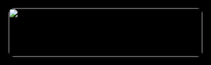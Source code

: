 <html lang="en">          
<head>          
  <meta charset="UTF-8" />          
  <meta name="viewport" content="width=device-width, initial-scale=.50" />          
  <title>Muzamil Streetwear | Portfolio & Store</title>          
  <link href="https://fonts.googleapis.com/css2?family=Orbitron:wght@700&display=swap" rel="stylesheet" />          
  <style>       
.typewriter-box {      
  display: flex;      
  justify-content: center;      
  align-items: center;      
  padding: 10px;      
}  .typewriter {    
display: inline-block;    
overflow: hidden;    
border-right: 3px solid #00ffff;    
white-space: normal;    
font-size: 18px;    
width: 100%;    
max-width: 600px;    
color: #fff;    
text-align: center;    
animation: typing 30s steps(100, end), blink 0.75s step-end infinite;    
line-height: 1.5;    
}  @keyframes typing {  
from {  
max-width: 0;  
}  
to {  
max-width: 600px;  
}  
}  @keyframes blink {
50% {
border-color: transparent;
}
}

{
margin: 0;
padding: 0;
box-sizing: border-box;
scroll-behavior: smooth;
}
body {
font-family: 'Orbitron', sans-serif;
background: #111;
color: #fff;
}
header {
display: flex;
justify-content: space-between;
align-items: center;
padding: 15px 30px;
background: linear-gradient(135deg, #000000, #1f1f1f);
box-shadow: 0 0 10px #00ffff;
}
.logo-text {
font-size: 28px;
color: #00ffff;
text-shadow: 1px 1px 5px #00ffff, -1px -1px 5px #00ffff;
animation: typingLogo 4s steps(30, end), blink 0.5s step-end infinite;
white-space: nowrap;
overflow: hidden;
border-right: 2px solid #00ffff;
}
@keyframes typingLogo {
from { width: 0 }
to { width: 100% }
}
@keyframes blink {
50% { border-color: transparent; }
}
#searchBox {
width: 100%;
max-width: 400px;
margin: 30px auto;
display: block;
padding: 10px;
border-radius: 20px;
border: 2px solid #00ffff;
background: #1f1f1f;
color: white;
text-align: center;
}
.logo-section {
display: flex;
align-items: center;
}
.logo-img {
width: 100px;
height: 100px;
border-radius: 10px;
margin-right: 15px;
}
.logo-text {
font-size: 28px;
color: #00ffff;
text-shadow: 1px 1px 5px #00ffff, -1px -1px 5px #00ffff;
animation: glow 2s infinite alternate;
}
@keyframes glow {
from { text-shadow: 0 0 5px #00ffff; }
to { text-shadow: 0 0 15px #00ffff, 0 0 30px #0ff; }
}
.social-icons {
display: flex;
gap: 30px;
}
.social-icons img {
width: 100px;
transition: transform 0.3s ease;
filter: drop-shadow(0 0 4px #00ffff);
}
.social-icons img:hover {
transform: scale(1.2);
}
nav {
display: flex;
justify-content: center;
gap: 20px;
background: #1f1f1f;
padding: 10px;
}
nav a {
color: #00ffff;
text-decoration: none;
font-size: 18px;
}
nav a:hover {
color: #fff;
}
.container {
max-width: 1200px;
margin: auto;
padding: 40px 20px;
}
h2 {
text-align: center;
color: #00ffff;
margin-bottom: 20px;
}
.product-grid {
display: grid;
grid-template-columns: repeat(auto-fit, minmax(250px, 1fr));
gap: 20px;
}
.product {
background: #222;
padding: 20px;
border-radius: 10px;
text-align: center;
box-shadow: 0 0 10px rgba(0,255,255,0.2);
}
.product img {
max-width: 100%;
border-radius: 10px;
margin-bottom: 10px;
}
.product a {
display: inline-block;
background: #25D366;
color: white;
padding: 10px 20px;
border-radius: 30px;
text-decoration: none;
}
.about, .skills, .projects, .contact {
margin-bottom: 60px;
}
.skills ul, .projects ul {
list-style: none;
text-align: center;
}
.skills li, .projects li {
margin: 10px 0;
}
.payment-section img {
display: block;
margin: 20px auto;
max-width: 150px;
border-radius: 10px;
box-shadow: 0 0 10px #00ffff;
}
footer {
text-align: center;
padding: 20px;
color: #aaa;
font-size: 14px;
background: #1a1a;
}

</style>          
</head>          
<body>  <!-- SPLASH + AUDIO FIX -->
<div id="splash" style="        
  position: fixed;        
  top: 0; left: 0;        
  width: 100%;        
  height: 100%;        
  background-color: #000;        
  display: flex;        
  justify-content: center;        
  align-items: center;        
  z-index: 9999;">
  <div style="position: relative; width: 400px; height: 100px;">
    <!-- Button behind GIF -->
    <button id="continueBtn" style="        
      position: absolute;
      top: 0;
      left: 0;
      width: 100%;
      height: 100%;
      border: none;
      background: transparent;
      z-index: 1;
      cursor: pointer;">
      <!-- GIF on top -->
      <img src="https://res.cloudinary.com/dxjkbpmgm/image/upload/v1751464321/Animation_-_1751458831456_zfs2ej.gif"
        alt="Logo"
        style="width: 100%; height: 100%; border-radius: 10px; z-index: 2; position: relative;">
    </button>
  </div>
</div>

<!-- Hidden Main Content -->
<div id="mainContent" style="display: none;">
  <!-- 👇 Yahan tumhara full site content start hota hai (header, products, etc.) -->
  <!-- Keep all original content inside this div -->
</div>

<!-- Welcome Audio -->
<audio id="welcomeAudio">
  <source src="https://res.cloudinary.com/dxjkbpmgm/video/upload/v1751474851/ttsMP3.com_VoiceText_2025-7-2_21-57-11_lxuwoo.mp3" type="audio/mpeg">
</audio>

<script>
  const splash = document.getElementById("splash");
  const mainContent = document.getElementById("mainContent");
  const audio = document.getElementById("welcomeAudio");
  const continueBtn = document.getElementById("continueBtn");

  continueBtn.addEventListener("click", function () {
    // Try to play audio
    const playPromise = audio.play();

    if (playPromise !== undefined) {
      playPromise
        .then(() => {
          // Audio playing, wait for it to finish
          audio.addEventListener("ended", () => {
            splash.style.display = "none";
            mainContent.style.display = "block";
          });
        })
        .catch(() => {
          // Audio failed (silent mode), fallback
          setTimeout(() => {
            splash.style.display = "none";
            mainContent.style.display = "block";
          }, 2000); // 2 sec delay
        });
    } else {
      // Audio API not supported or blocked
      splash.style.display = "none";
      mainContent.style.display = "block";
    }
  });
</script> <style>
@keyframes pulse {
0% { transform: scale(1); box-shadow: 0 0 15px #00ffff; }
50% { transform: scale(1.1); box-shadow: 0 0 30px #00ffff; }
100% { transform: scale(1); box-shadow: 0 0 15px #00ffff; }
}
@keyframes fadeIn {
from { opacity: 0; transform: translateY(20px); }
to { opacity: 1; transform: translateY(0); }
}
</style>    <header>

<div class="logo-section">  
<img class="logo-img" src="https://res.cloudinary.com/dxjkbpmgm/image/upload/v1744384921/IMG_20250411_202120_wx6x6n.png" alt="Muzamil Logo">  
<div class="logo-text">Muzamil Streetwear</div>  
</div>  
<div class="social-icons">  
<a href="https://www.instagram.com/mr____unstoppable___?igsh=MW5tcm93OHg4a3pv" target="_blank">  
<img src="https://cdn-icons-png.flaticon.com/512/174/174855.png" alt="Instagram" />  
</a>  
<a href="https://www.snapchat.com/add/meir-muzamil" target="_blank">  
<img src="https://cdn-icons-png.flaticon.com/512/3670/3670055.png" alt="Snapchat" />  
</a>  
</div>    </header>    <nav>          
    <a href="#products">Products</a>          
    <a href="#about">About</a>          
    <a href="#skills">Skills</a>          
    <a href="#projects">Projects</a>          
    <a href="#payment">Pay</a>          
    <a href="#contact">Contact</a>          
  </nav>    <!-- Real-time Clock Stylish Centered -->
<div style="display: flex; justify-content: center; margin-top: 20px;">
  <div id="clock" style="font-size: 24px; font-weight: bold; color: #00ffff; 
    padding: 10px 20px; background: #1f1f1f; border: 2px solid #00ffff;
    border-radius: 50px; box-shadow: 0 0 15px #00ffff; 
    animation: glowClock 2s infinite alternate;">
    ⌚ Loading...
  </div>
</div>  <div class="container">  
    <input type="text" id="searchBox" placeholder="Search products...">  
<div class="container">          <section id="products">          
  <h2>Shop Now</h2>          
  <div class="product-grid">          
    <div class="product">          
      <h3>Urban T-Shirt - ₹499</h3>          
      <img src="https://res.cloudinary.com/dxjkbpmgm/image/upload/v1744284703/urban-t-shirt-design-614_1080x_pbjxnu.jpg" alt="T-Shirt">          
      <a href="https://wa.me/919103594759?text=Hi%2C%20I%20want%20to%20buy%20Urban%20T-Shirt">Buy</a>          
    </div>          
    <div class="product">          
      <h3>Jordan Shoes - ₹1499</h3>          
      <img src="https://res.cloudinary.com/dxjkbpmgm/image/upload/v1744284703/image_3_qwbkmd.jpg" alt="Shoes">          
      <a href="https://wa.me/919103594759?text=Hi%2C%20I%20want%20to%20buy%20Jordan%20Shoes">Buy</a>          
    </div>          
    <div class="product">          
      <h3>Baggy Jeans - ₹799</h3>          
      <img src="https://res.cloudinary.com/dxjkbpmgm/image/upload/v1744284703/6b9e4944-ff98-4921-9989-afb5bf2518ca1733547766499-DENIMLOOK-Men-Relaxed-Fit-Stretchable-Baggy--Jeans-275173354-2_1_w3mivu.jpg" alt="Jeans">          
      <a href="https://wa.me/919103594759?text=Hi%2C%20I%20want%20to%20buy%20Baggy%20Jeans">Buy</a>          
    </div>          
    <div class="product">          
      <h3>Black Hoodie - ₹999</h3>          
      <img src="https://res.cloudinary.com/dxjkbpmgm/image/upload/v1750842569/61VA-FfFVpL._AC_SL1000__cxsgbf.jpg" alt="Hoodie">          
      <a href="https://wa.me/919103594759?text=Hi%2C%20I%20want%20to%20buy%20Black%20Hoodie">Buy</a>          
    </div>

<div class="product">        
  <h3>Denim Jacket - ₹1199</h3>        
  <img src="https://res.cloudinary.com/dxjkbpmgm/image/upload/v1750851236/F7AB3223-F87B-4568-AED0-C58C41D8CF0A_1_qzham2.png" alt="Denim Jacket">        
  <a href="https://wa.me/919103594759?text=Hi%2C%20I%20want%20to%20buy%20Denim%20Jacket">Buy</a>        
</div>        
<div class="product">      <h3>AeroDrip Vibe Sneakers – ₹1799      
  </h3>        
  <img src="https://res.cloudinary.com/dxjkbpmgm/image/upload/v1750851234/18722ec089cc49156a888602e31e2149_cbjr0w.jpg" alt="Socks">        
  <a href="https://wa.me/919103594759?text=Hi%2C%20I%20want%20to%20buy%20Sneaker%20Socks">Buy</a>        
</div>        
<div class="product">      <h3>ShadowFlex Oversized Tee – ₹699</h3>        
  <img src="https://res.cloudinary.com/dxjkbpmgm/image/upload/v1750851233/61DgGIeSAkL._SY606__vvzr5q.jpg" alt="Socks">        
  <a href="https://wa.me/919103594759?text=Hi%2C%20I%20want%20to%20buy%20Sneaker%20Socks">Buy</a>        
</div>        
<div class="product">        
  <h3>Sneaker Socks - ₹199</h3>        
  <img src="https://res.cloudinary.com/dxjkbpmgm/image/upload/v1750851234/81TRdxk1wnL._SY741__vwq5ea.jpg" alt="Socks">        
  <a href="https://wa.me/919103594759?text=Hi%2C%20I%20want%20to%20buy%20Sneaker%20Socks">Buy</a>        
</div>        
<div class="product">        
  <h3>Graphic Hoodie - ₹1099</h3>        
  <img src="https://res.cloudinary.com/dxjkbpmgm/image/upload/v1750851234/51wpvyKPnsL_hjomup.jpg" alt="Graphic Hoodie">        
  <a href="https://wa.me/919103594759?text=Hi%2C%20I%20want%20to%20buy%20Graphic%20Hoodie">Buy</a>        
</div>        
<div class="product">        
  <h3>Cool Sunglasses - ₹499</h3>        
  <img src="https://res.cloudinary.com/demo/image/upload/v1750843000/sunglasses.jpg" alt="Sunglasses">        
  <a href="https://wa.me/919103594759?text=Hi%2C%20I%20want%20to%20buy%20Sunglasses">Buy</a>        
</div>        
        <div class="product">          
          <h3>Cargo Pants - ₹899</h3>          
          <img src="https://res.cloudinary.com/dxjkbpmgm/image/upload/v1750842569/4_65fe7265-e980-4cd7-828a-2c5e1df74595_hranzv.jpg" alt="Cargo Pants">          
          <a href="https://wa.me/919103594759?text=Hi%2C%20I%20want%20to%20buy%20Cargo%20Pants">Buy</a>          
        </div>          
        <div class="product">          
          <h3>Stylish Cap - ₹299</h3>          
          <img src="https://res.cloudinary.com/dxjkbpmgm/image/upload/v1750842834/s-l400_td9lev.jpg" alt="Cap">          
          <a href="https://wa.me/919103594759?text=Hi%2C%20I%20want%20to%20buy%20Cap">Buy</a>          
        </div> <!-- Girls Collection Start -->      
<div class="product">      
  <h3>Floral Summer Dress – ₹899</h3>      
  <img src="https://res.cloudinary.com/dxjkbpmgm/image/upload/v1750946266/Z37_2_jyrg7f.jpg" alt="Girls Dress">      
  <a href="https://wa.me/919103594759?text=Hi%2C%20I%20want%20to%20buy%20Floral%20Summer%20Dress">Buy</a>      
</div>  <div class="product">      
  <h3>Women’s Sneakers – ₹599</h3>      
  <img src="https://res.cloudinary.com/dxjkbpmgm/image/upload/v1750946293/7cea218127c1ba7317d8dbeaff891916_btrpbb.jpg" alt="Women Sneakers">      
  <a href="https://wa.me/919103594759?text=Hi%2C%20I%20want%20to%20buy%20Women%20Sneakers">Buy</a>      
</div>      
<div class="product">      
  <h3>Women’s Watch– ₹299</h3>      
  <img src="https://res.cloudinary.com/dxjkbpmgm/image/upload/v1750946266/49nhr_512_fblevc.webp" alt="Women Sneakers">      
  <a href="https://wa.me/919103594759?text=Hi%2C%20I%20want%20to%20buy%20Women%20Sneakers">Buy</a>      
</div>      
<div class="product">      
  <h3>Women’s Makeup – ₹499</h3>      
  <img src="https://res.cloudinary.com/dxjkbpmgm/image/upload/v1750946266/811PxEGuypL_zaynux.jpg" alt="Women makeup">      
  <a href="https://wa.me/919103594759?text=Hi%2C%20I%20want%20to%20buy%20Women%20Sneakers">Buy</a>      
</div>      
<div class="product">      
  <h3>Women’s Sneakers – ₹899</h3>      
  <img src="https://res.cloudinary.com/dxjkbpmgm/image/upload/v1750946293/rybaa_512_sk5wjr.webp" alt="Women Sneakers">      
  <a href="https://wa.me/919103594759?text=Hi%2C%20I%20want%20to%20buy%20Women%20Sneakers">Buy</a>      
</div>  <div class="product">      
  <h3>Trendy Handbag – ₹699</h3>      
  <img src="https://res.cloudinary.com/dxjkbpmgm/image/upload/v1750946292/spzlb_512_h3i3mx.webp" alt="Handbag">      
  <a href="https://wa.me/919103594759?text=Hi%2C%20I%20want%20to%20buy%20Trendy%20Handbag%20Price%20%699">Buy</a>      
</div>      
<!-- Girls Collection End -->     </div>  </section>  <div style="display: grid; grid-template-columns: repeat(auto-fit, minmax(280px, 1fr)); gap: 30px; margin-top: 60px;">        
<div class="about">        
<div id="about" class="about">      
  <!-- your about content -->      
</div>      
<!-- About Me -->      
<div id="about" class="about" style="background:#1f1f1f; border-radius:15px; padding:25px; box-shadow: 0 0 10px #00ffff;">      
  <h2 style="color:#00ffff; text-align:center;">About Me</h2>      
  <div class="typewriter-box">      
    <p id="typewriter" style="text-align:center; font-weight:bold;"></p>      
<script>      
  const txt = "Hey, I'm Muzamil — a passionate software developer who turns coffee into clean code. I build sleek apps, solve real-world problems, and love bringing ideas to life through tech. Currently leveling up my skills, one project at a time.";      
  let i = 0;      
  function type() {      
    if (i < txt.length) {      
      document.getElementById("typewriter").innerHTML += txt.charAt(i);      
      i++;      
      setTimeout(type, 20);      
    }      
  }      
  type();      
</script>    
<script>  
    function updateClock() {  
      const now = new Date();  
      document.getElementById("clock").innerText = now.toLocaleTimeString();  
    }  
    setInterval(updateClock, 1000);  
    updateClock();  const searchBox = document.getElementById("searchBox");  
searchBox.addEventListener("input", () => {  
  const searchText = searchBox.value.toLowerCase();  
  const products = document.querySelectorAll(".product");  
  products.forEach(product => {  
    const name = product.querySelector("h3").innerText.toLowerCase();  
    product.style.display = name.includes(searchText) ? "block" : "none";  
  });  
});  

function addToCart(productName) {  
  let cart = JSON.parse(localStorage.getItem("muzamilCart")) || [];  
  cart.push(productName);  
  localStorage.setItem("muzamilCart", JSON.stringify(cart));  
  alert(productName + " added to cart!");  
  document.getElementById("cartCount").innerText = cart.length;  
}  

window.onload = function () {  
  let cart = JSON.parse(localStorage.getItem("muzamilCart")) || [];  
  document.getElementById("cartCount").innerText = cart.length;  
}

</script>  
</div>      
</div>      
</div>       
  </div>    <!-- Skills -->          
<div id="skills" style="...">      
  <!-- skills content -->      
</div><div style="background:#1f1f1f; border-radius:15px; padding:25px; box-shadow: 0 0 10px #00ffff;">        
    <h2 style="color:#00ffff; text-align:center;">Skills</h2>        
    <ul style="list-style:none; text-align:center; color: #fff; font-weight:bold; font-size:18px;">        
      <li>✅ C</li>        
      <li>✅ HTML</li>        
      <li>✅ CSS</li>        
      <li>✅ Python</li>        
      <li>✅ Linux</li>        
    </ul>        
  </div>    <!-- Projects -->        
<div id="projects" style="...">      
  <!-- projects content -->      
</div>  <div style="background:#1f1f1f; border-radius:15px; padding:25px; box-shadow: 0 0 10px #00ffff;">        
    <h2 style="color:#00ffff; text-align:center;">Projects</h2>        
    <ul style="list-style:none; text-align:center; color: #fff; font-weight:bold; font-size:18px;">        
      <li>📌 To-Do App</li>        
      <li>📌 Weather App</li>        
      <li>📌 More coming soon...</li>        
    </ul>        
  </div>    <!-- Contact -->        
<div id="contact" style="...">      
  <!-- contact content -->      
</div>  <div style="background:#1f1f1f; border-radius:15px; padding:25px; box-shadow: 0 0 10px #00ffff; text-align:center; color: #fff;">        
    <h2 style="color:#00ffff;">Contact</h2>        
    <p>Email: muzamilmeer598@gmail.com</p>        
    <p>Phone: 9103594759</p>        
  </div>  </div>  <!-- Scan to Pay Full Width Section -->        
  <!-- Scan to Pay Compact Section -->    <h2 style="color: #00ffff; font-size: 20px; margin-bottom: 15px;">      
    Scan to Pay (PhonePe)      
  </h2>      
<div style="background:#1f1f1f; border-radius:75px; padding:10px; box-shadow: 0 0 10px #00ffff;">        
    <h2 style="color:#00ffff; text-align:center;">Projects</h2>        
    <ul style="list-style:none; text-align:center; color: #fff; font-weight:bold; font-size:18px;">      <!-- Clickable Image for Download via New Tab -->    <a href="https://res.cloudinary.com/dxjkbpmgm/image/upload/v1750868015/IMG_20250625_214238_o0a1t8.png" target="_blank">      
    <img       
      src="https://res.cloudinary.com/dxjkbpmgm/image/upload/v1750868015/IMG_20250625_214238_o0a1t8.png"       
      alt="Scanner"       
      style="width: 300%; max-width: 300px; border-radius: 75px; box-shadow: 0 0 100px #00ffff;"      
    >      
  </a>    <p style="color: #fff; margin-top: 15px; font-size: 14px;">      
    Secure UPI Payment to <strong>Muzamil</strong>      
  </p>    <p style="margin-top: 1px; font-size: 23px; color: #bbb;">      
    📲 Tap the image to open & long-press to save      
  </p>      
</div>   
